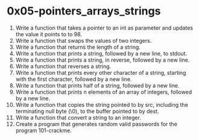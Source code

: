 # 0x05-pointers_arrays_strings
1. Write a function that takes a pointer to an int as parameter and updates the value it points to to 98.
2. Write a function that swaps the values of two integers.
3. Write a function that returns the length of a string.
4. Write a function that prints a string, followed by a new line, to stdout.
5. Write a function that prints a string, in reverse, followed by a new line.
6. Write a function that reverses a string.
7. Write a function that prints every other character of a string, starting with the first character, followed by a new line.
8. Write a function that prints half of a string, followed by a new line.
9. Write a function that prints n elements of an array of integers, followed by a new line.
10. Write a function that copies the string pointed to by src, including the terminating null byte (\0), to the buffer pointed to by dest.
11. Write a function that convert a string to an integer.
12. Create a program that generates random valid passwords for the program 101-crackme.
